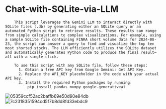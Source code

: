 # Chat-with-SQLite-via-LLM
        This script leverages the Gemini LLM to interact directly with SQLite files (.db) by generating either an SQLite query or an automated Python script to retrieve results. These results can range from simple calculations to complex visualizations. For example, using a sample SQLite file containing FINRA short volume data for 2024-08-23, the script can answer a query to find and visualize the top ten most shorted stocks. The LLM efficiently utilizes the SQLite dataset and automatically generates Python code to produce the final result—all with a single click.

        To use this script with any SQLite file, follow these steps:
          1. Obtain a free API key from Google Gemini: Get API Key.
          2. Replace the API_KEY placeholder in the code with your actual API key.
          3. Install the required Python packages by running:
              pip install pandas numpy google-generativeai

![05359ccf52ac2baffb69e50d90e84db](https://github.com/user-attachments/assets/a102c9c0-8a0a-48cf-b9ad-25a78a8e33fe)
![7c2318351594cd5f7b8dd8fd33ebdc9](https://github.com/user-attachments/assets/fb19041f-8ad5-42fc-938c-f0d84e0d41b4)
